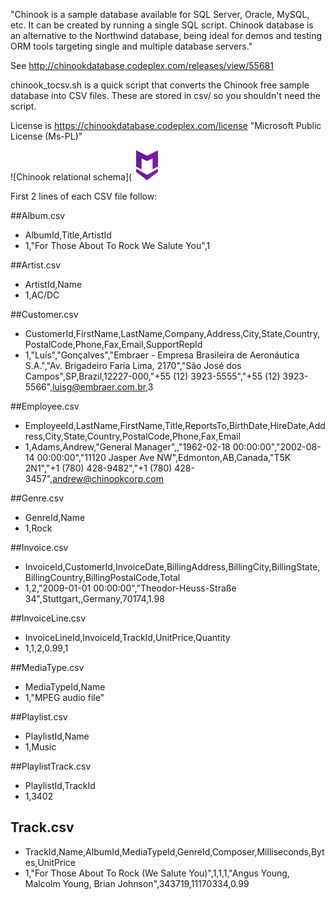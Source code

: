 "Chinook is a sample database available for SQL Server, Oracle, MySQL, etc. It can be created by running a single SQL script. 
Chinook database is an alternative to the Northwind database, being ideal for demos and testing ORM tools 
targeting single and multiple database servers."

See http://chinookdatabase.codeplex.com/releases/view/55681

chinook_tocsv.sh is a quick script that converts the Chinook free sample database
into CSV files. These are stored in csv/ so you shouldn't need the script.

License is https://chinookdatabase.codeplex.com/license "Microsoft Public License (Ms-PL)"

![Chinook relational schema](![alt text](https://github.com/adam-p/markdown-here/raw/master/src/common/images/icon48.png "Chinook schema")

First 2 lines of each CSV file follow: 

##Album.csv
* AlbumId,Title,ArtistId
* 1,"For Those About To Rock We Salute You",1

##Artist.csv
* ArtistId,Name
* 1,AC/DC

##Customer.csv
* CustomerId,FirstName,LastName,Company,Address,City,State,Country,PostalCode,Phone,Fax,Email,SupportRepId
* 1,"Luís","Gonçalves","Embraer - Empresa Brasileira de Aeronáutica S.A.","Av. Brigadeiro Faria Lima, 2170","São José dos Campos",SP,Brazil,12227-000,"+55 (12) 3923-5555","+55 (12) 3923-5566",luisg@embraer.com.br,3

##Employee.csv
* EmployeeId,LastName,FirstName,Title,ReportsTo,BirthDate,HireDate,Address,City,State,Country,PostalCode,Phone,Fax,Email
* 1,Adams,Andrew,"General Manager",,"1962-02-18 00:00:00","2002-08-14 00:00:00","11120 Jasper Ave NW",Edmonton,AB,Canada,"T5K 2N1","+1 (780) 428-9482","+1 (780) 428-3457",andrew@chinookcorp.com

##Genre.csv
* GenreId,Name
* 1,Rock

##Invoice.csv
* InvoiceId,CustomerId,InvoiceDate,BillingAddress,BillingCity,BillingState,BillingCountry,BillingPostalCode,Total
* 1,2,"2009-01-01 00:00:00","Theodor-Heuss-Straße 34",Stuttgart,,Germany,70174,1.98

##InvoiceLine.csv
* InvoiceLineId,InvoiceId,TrackId,UnitPrice,Quantity
* 1,1,2,0.99,1

##MediaType.csv
* MediaTypeId,Name
* 1,"MPEG audio file"

##Playlist.csv
* PlaylistId,Name
* 1,Music

##PlaylistTrack.csv
* PlaylistId,TrackId
* 1,3402

## Track.csv
* TrackId,Name,AlbumId,MediaTypeId,GenreId,Composer,Milliseconds,Bytes,UnitPrice
* 1,"For Those About To Rock (We Salute You)",1,1,1,"Angus Young, Malcolm Young, Brian Johnson",343719,11170334,0.99
